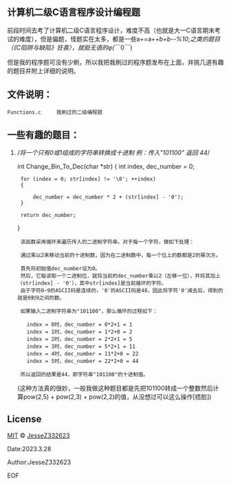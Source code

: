  计算机二级C语言程序设计编程题
 --------------------------------------------------------------------------------------------------------------
 前段时间去考了计算机二级C语言程序设计，难度不高（也就是大一C语言期末考试的难度），但是偏题，怪题实在太多，都是一些a+=a++*b+b--%10;之类的题目（《C陷阱与缺陷》狂喜），就挺无语的φ(*￣0￣)
 
 但是我的程序题可没有少刷，所以我把我刷过的程序题发布在上面，并挑几道有趣的题目并附上详细的说明。
 
 文件说明：
 ---------------------------------------------------------------------------------------------------------------
 
    Functions.c     我刷过的二级编程题
    

一些有趣的题目：
----------------------------------------------------------------------------------------------------------------
01.
    /*将一个只有0或1组成的字符串转换成十进制 例：传入"101100" 返回 44*/
    
     int Change_Bin_To_Dec(char *str)
     {
         int index, dec_number = 0;

         for (index = 0; str[index] != '\0'; ++index)
         {

             dec_number = dec_number * 2 + (str[index] - '0');
         }        

         return dec_number;
     }
    
         该函数采用循环来遍历传入的二进制字符串。对于每一个字符，做如下处理：

         通过乘以2来移动当前的十进制数，因为在二进制数中，每一个位上的数都是2的幂次方。

         首先将初始值dec_number设为0。
         然后，它每读取一个二进制位，就将当前的dec_number乘以2（左移一位），并将其加上（str[index] - '0'），其中str[index]是当前循环的字符。
         由于字符0~9的ASCII码是连续的，'0'的ASCII码是48，因此将字符'0'减去后，得到的就是0到9之间的数。

         如果输入二进制字符串为"101100"，那么循环的过程如下：

           index = 0时，dec_number = 0*2+1 = 1
           index = 1时，dec_number = 1*2+0 = 2
           index = 2时，dec_number = 2*2+1 = 5
           index = 3时，dec_number = 5*2+1 = 11
           index = 4时，dec_number = 11*2+0 = 22
           index = 5时，dec_number = 22*2+0 = 44

         所以返回的结果是44，即字符串"101100"的十进制值。
    
    (这种方法真的很妙，一般我做这种题目都是先把101100转成一个整数然后计算pow(2,5) + pow(2,3) + pow(2,2)的值，从没想过可以这么操作[捂脸])

License
-----------------------------------------------------------------------------------------------------------------
[MIT](https://choosealicense.com/licenses/mit/) © [JesseZ332623](https://github.com/JesseZ332623)

Date:2023.3.28

Author:JesseZ332623

EOF

